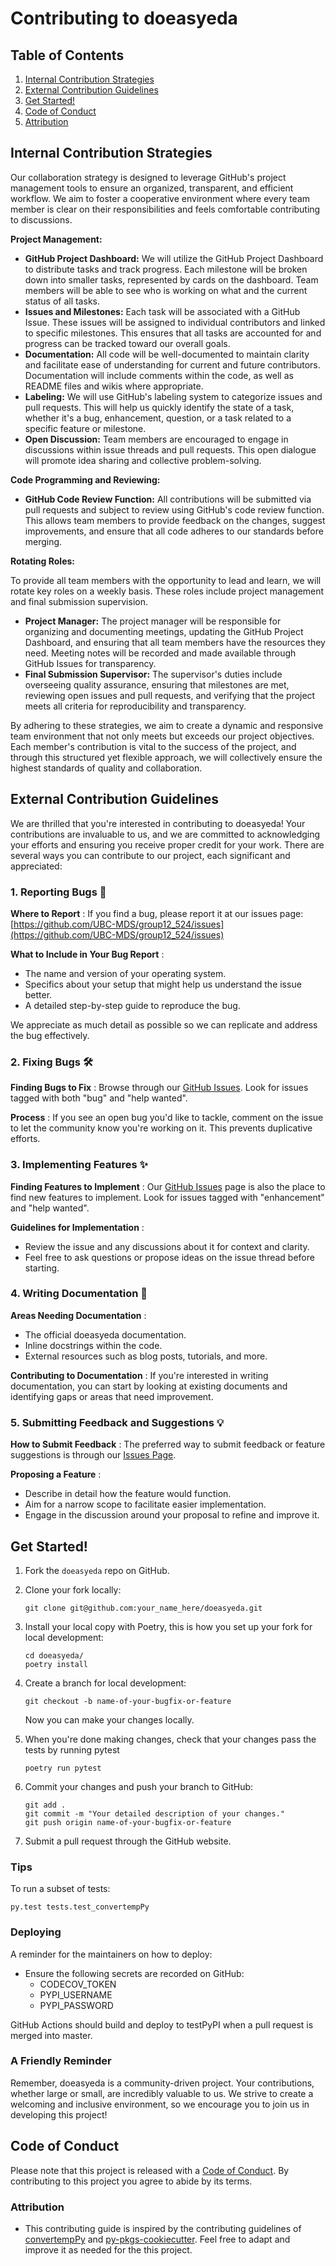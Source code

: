 # Contributing to doeasyeda

## Table of Contents

1. [Internal Contribution Strategies](#Internal-Contribution-Strategies)
2. [External Contribution Guidelines](#External-Contribution-Guidelines)
3. [Get Started!](#Get-Started!)
4. [Code of Conduct](#Code-of-Conduct-)
5. [Attribution](#Attribution)

## Internal Contribution Strategies

Our collaboration strategy is designed to leverage GitHub's project management tools to ensure an organized, transparent, and efficient workflow. We aim to foster a cooperative environment where every team member is clear on their responsibilities and feels comfortable contributing to discussions.

**Project Management:**

* **GitHub Project Dashboard:** We will utilize the GitHub Project Dashboard to distribute tasks and track progress. Each milestone will be broken down into smaller tasks, represented by cards on the dashboard. Team members will be able to see who is working on what and the current status of all tasks.
* **Issues and Milestones:** Each task will be associated with a GitHub Issue. These issues will be assigned to individual contributors and linked to specific milestones. This ensures that all tasks are accounted for and progress can be tracked toward our overall goals.
* **Documentation:** All code will be well-documented to maintain clarity and facilitate ease of understanding for current and future contributors. Documentation will include comments within the code, as well as README files and wikis where appropriate.
* **Labeling:** We will use GitHub's labeling system to categorize issues and pull requests. This will help us quickly identify the state of a task, whether it's a bug, enhancement, question, or a task related to a specific feature or milestone.
* **Open Discussion:** Team members are encouraged to engage in discussions within issue threads and pull requests. This open dialogue will promote idea sharing and collective problem-solving.

**Code Programming and Reviewing:**

* **GitHub Code Review Function:** All contributions will be submitted via pull requests and subject to review using GitHub's code review function. This allows team members to provide feedback on the changes, suggest improvements, and ensure that all code adheres to our standards before merging.

**Rotating Roles:**

To provide all team members with the opportunity to lead and learn, we will rotate key roles on a weekly basis. These roles include project management and final submission supervision.

* **Project Manager:** The project manager will be responsible for organizing and documenting meetings, updating the GitHub Project Dashboard, and ensuring that all team members have the resources they need. Meeting notes will be recorded and made available through GitHub Issues for transparency.
* **Final Submission Supervisor:** The supervisor's duties include overseeing quality assurance, ensuring that milestones are met, reviewing open issues and pull requests, and verifying that the project meets all criteria for reproducibility and transparency.

By adhering to these strategies, we aim to create a dynamic and responsive team environment that not only meets but exceeds our project objectives. Each member's contribution is vital to the success of the project, and through this structured yet flexible approach, we will collectively ensure the highest standards of quality and collaboration.

## External Contribution Guidelines

We are thrilled that you're interested in contributing to doeasyeda! Your contributions are invaluable to us, and we are committed to acknowledging your efforts and ensuring you receive proper credit for your work. There are several ways you can contribute to our project, each significant and appreciated:

### 1. Reporting Bugs 🐛

 **Where to Report** : If you find a bug, please report it at our issues page: [https://github.com/UBC-MDS/group12_524/issues](https://github.com/UBC-MDS/group12_524/issues)

 **What to Include in Your Bug Report** :

* The name and version of your operating system.
* Specifics about your setup that might help us understand the issue better.
* A detailed step-by-step guide to reproduce the bug.

We appreciate as much detail as possible so we can replicate and address the bug effectively.

### 2. Fixing Bugs 🛠️

 **Finding Bugs to Fix** : Browse through our [GitHub Issues](https://github.com/UBC-MDS/group12_524/issues). Look for issues tagged with both "bug" and "help wanted".

 **Process** : If you see an open bug you'd like to tackle, comment on the issue to let the community know you're working on it. This prevents duplicative efforts.

### 3. Implementing Features ✨

 **Finding Features to Implement** : Our [GitHub Issues](https://github.com/UBC-MDS/group12_524/issues) page is also the place to find new features to implement. Look for issues tagged with "enhancement" and "help wanted".

 **Guidelines for Implementation** :

* Review the issue and any discussions about it for context and clarity.
* Feel free to ask questions or propose ideas on the issue thread before starting.

### 4. Writing Documentation 📝

 **Areas Needing Documentation** :

* The official doeasyeda documentation.
* Inline docstrings within the code.
* External resources such as blog posts, tutorials, and more.

 **Contributing to Documentation** : If you're interested in writing documentation, you can start by looking at existing documents and identifying gaps or areas that need improvement.

### 5. Submitting Feedback and Suggestions 💡

 **How to Submit Feedback** : The preferred way to submit feedback or feature suggestions is through our [Issues Page](https://github.com/UBC-MDS/group12_524/issues).

 **Proposing a Feature** :

* Describe in detail how the feature would function.
* Aim for a narrow scope to facilitate easier implementation.
* Engage in the discussion around your proposal to refine and improve it.

## Get Started!

1. Fork the `doeasyeda` repo on GitHub.
2. Clone your fork locally:

   ```
   git clone git@github.com:your_name_here/doeasyeda.git
   ```
3. Install your local copy with Poetry, this is how you set up your fork for local development:

   ```
   cd doeasyeda/
   poetry install
   ```
4. Create a branch for local development:

   ```
   git checkout -b name-of-your-bugfix-or-feature
   ```

   Now you can make your changes locally.
5. When you're done making changes, check that your changes pass the tests by running pytest

   ```
   poetry run pytest
   ```
6. Commit your changes and push your branch to GitHub:

   ```
   git add .
   git commit -m "Your detailed description of your changes."
   git push origin name-of-your-bugfix-or-feature
   ```
7. Submit a pull request through the GitHub website.

### Tips

To run a subset of tests:

```
py.test tests.test_convertempPy
```

### Deploying

A reminder for the maintainers on how to deploy:

* Ensure the following secrets are recorded on GitHub:
  * CODECOV_TOKEN
  * PYPI_USERNAME
  * PYPI_PASSWORD

GitHub Actions should build and deploy to testPyPI when a pull request is merged into master.

### A Friendly Reminder

Remember, doeasyeda is a community-driven project. Your contributions, whether large or small, are incredibly valuable to us. We strive to create a welcoming and inclusive environment, so we encourage you to join us in developing this project!

## Code of Conduct

Please note that this project is released with a [Code of Conduct](https://github.com/UBC-MDS/doeasyeda/blob/main/CONDUCT.md). By contributing to this project you agree to abide by its terms.

### Attribution

- This contributing guide is inspired by the contributing guidelines of [convertempPy](https://github.com/ttimbers/convertempPy/blob/master/CONTRIBUTING.md) and [py-pkgs-cookiecutter](https://github.com/py-pkgs/py-pkgs-cookiecutter/blob/main/CONTRIBUTING.md). Feel free to adapt and improve it as needed for the this project.
